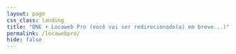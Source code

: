 ```yaml
---
layout: page
css_class: landing
title: "DNE + Locaweb Pro (você vai ser redirecionado(a) em breve...)"
permalink: /locawebpro/
hide: false
---
```


<meta http-equiv="refresh" content="4; URL='https://pro.locaweb.com.br?utm_source=DevNaEstrada&utm_medium=Podcast&utm_campaign=Big_Tech_Para_Todo_Mundo_PRO'"/>
